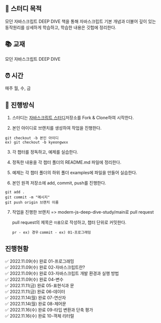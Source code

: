 ## 🧐 스터디 목적

모던 자바스크립트 DEEP DIVE 책을 통해 자바스크립트 기본 개념과 더불어 깊이 있는 동작원리를 상세하게 학습하고, 학습한 내용은 깃헙에 정리한다.

## 📚 교재
모던 자바스크립트 DEEP DIVE

## ⏰ 시간
매주 월, 수, 금

## 📝 진행방식

1. 스터디는 [자바스크립트 스터디](https://github.com/kyeongwxx/modern-js-deep-dive-study.git)저장소를 Fork & Clone하여 시작한다.

2. 본인 아이디로 브랜치를 생성하여 작업을 진행한다.


```
git checkout -b 본인 아이디
ex) git checkout -b kyeongwxx
```

3. 각 챕터를 정독하고, 예제를 실습한다.

4. 정독한 내용을 각 챕터 폴더의 README.md 파일에 정리한다.

5. 예제는 각 챕터 폴더의 하위 폴더 examples에 파일을 만들어 실습한다.

6. 본인 원격 저장소에 add, commit, push를 진행한다.


```
git add .
git commit -m "메시지"
git push origin 브랜치 이름
```

7. 작업을 진행한 브랜치 => modern-js-deep-dive-study/main로 pull request

    pull request의 제목은 `이름`으로 작성하고, 챕터 단위로 커밋한다.

    `pr - ex) 경우`
    `commit - ex) 01-프로그래밍`

## 진행현황

✅ 2022.11.09(수) 완료 01-프로그래밍   
✅ 2022.11.09(수) 완료 02-자바스크립트란?   
✅ 2022.11.09(수) 완료 03-자바스크립트 개발 환경과 실행 방법   
✅ 2022.11.09(수) 완료 04-변수   
✅ 2022.11.11(금) 완료 05-표현식과 문   
✅ 2022.11.11(금) 완료 06-데이터    
✅ 2022.11.14(월) 완료 07-연산자   
✅ 2022.11.14(월) 완료 08-제어문    
✅ 2022.11.16(수) 완료 09-타입 변환과 단축 평가   
✅ 2022.11.16(수) 완료 10-객체 리터럴    
